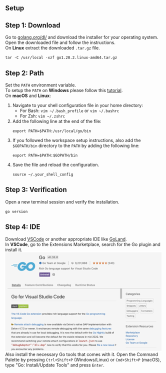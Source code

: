 ## Setup
## Step 1: Download
Go to  [golang.org/dl/](https://golang.org/dl/)  and download the installer for your operating system. Open the downloaded file and follow the instructions. <br>On **Linux** extract the downloaded `.tar.gz` file.
```
tar -C /usr/local -xzf go1.20.2.linux-amd64.tar.gz
```
## Step 2: Path
Set the `PATH` environment variable. <br>
To setup the `PATH` on **Windows** please follow this [tutorial](https://medium.com/@bhanotvardana/setting-up-golang-environment-on-windows-3d50c2dbffe7). <br>
On **macOS** and **Linux**:
1. Navigate to your shell configuration file in your home directory:
    - For Bash: `vim ~/.bash_profile` or `vim ~/.bashrc`
    - For Zsh: `vim ~/.zshrc`
2. Add the following line at the end of the file: 
   ```
   export PATH=$PATH:/usr/local/go/bin
   ```
3. If you followed the workspace setup instructions, also add the `$GOPATH/bin` directory to the `PATH` by adding the following line: 
   ```
   export PATH=$PATH:$GOPATH/bin
   ```
4. Save the file and reload the configuration.
   ```
   source ~/.your_shell_config
   ```
## Step 3: Verification
Open a new terminal session and verify the installation.
```
go version
```
## Step 4: IDE
Download [VSCode](https://code.visualstudio.com/download) or another appropriate IDE like [GoLand](https://www.jetbrains.com/go/). <br>
In **VSCode**, go to the Extensions Marketplace, search for the Go plugin and install it.
<img src=go-plugin.png width=500>
Also install the necessary Go tools that comes with it.
Open the Command Palette by pressing `Ctrl+Shift+P` (Windows/Linux) or `Cmd+Shift+P` (macOS), type "Go: Install/Update Tools" and press `Enter`.
